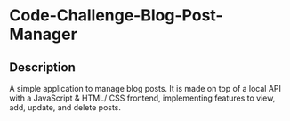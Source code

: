 # Code-Challenge-Blog-Post-Manager

## Description
A simple application to manage blog posts. It is made on top of a local API with a JavaScript & HTML/ CSS frontend, implementing features to view, add, update, and delete posts.

